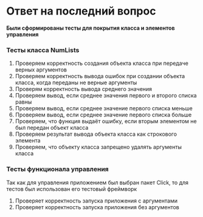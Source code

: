 # Ответ на последний вопрос


**Были сформированы тесты для покрытия класса и элементов управления**

### Тесты класса NumLists

1. Проверяем корректность создания объекта класса при передаче верных аргументов
2. Проверяем корректность вывода ошибок при создании объекта класса, когда переданы не верные аргументы
3. Проверям корректность вывода среднего значения 
4. Проверяем вывод, если среднее значения первого и второго списка равны
5. Проверяем вывод, если среднее значение первого списка меньше
6. Проверяем вывод, если среднее значение первого списка больше
7. Проверяем, что функция выдаёт ошибку, если вторым элементом не был передан объект класса
8. Проверяем результат вывода объекта класса как строкового элемента
9. Проверяем, что объекту класса запрещено удалять аргументы класса


### Тесты функционала управления

Так как для управления приложением был выбран пакет Click, то для тестов был использован его тестовый фреймворк

1. Проверяет корректность запуска приложения с аргументами
2. Проверяет корректность запуска приложения без аргументов